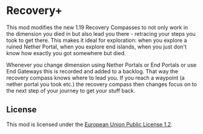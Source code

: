# Recovery+

This mod modifies the new 1.19 Recovery Compasses to not only work in the dimension you died in but also lead you there - retracing your steps you took to get there.
This makes it ideal for exploration: when you explore a ruined Nether Portal, when you explore end islands, when you just don't know how exactly you got somewhere but died.

Whenever you change dimension using Nether Portals or End Portals or use End Gateways this is recorded and added to a backlog. That way the recovery compass knows where to lead you. If you reach a waypoint (a nether portal you took etc.) the recovery compass then changes focus on to the next step of your journey to get your stuff back.

## License

This mod is licensed under the [European Union Public License 1.2](./LICENSE).
